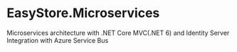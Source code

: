 # EasyStore.Microservices
Microservices architecture with .NET Core MVC(.NET 6) and Identity Server Integration with Azure Service Bus
